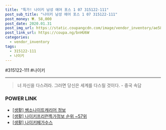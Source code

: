 ```yaml
--- 
title: "특가! 나이키 남성 에어 포스 1 07 315122-111" 
post_sub_title: "나이키 남성 에어 포스 1 07 315122-111" 
post_money: ₩. 58,000 
post_date: 2020.01.31 
post_img_url: https://static.coupangcdn.com/image/vendor_inventory/ae58/71ec8e3bd634717d58d7fbb75f71ba6e74e321d41d6f8f7628e68e6ad0bf.jpg 
post_link_url: https://coupa.ng/bnHU6W 
categories: 
  - vendor_inventory 
tags: 
  - 315122-111 
  - 나이키 
--- 
```

  #315122-111 #나이키 
<hr> 

> 너 자신을 다스려라. 그러면 당신은 세계를 다스릴 것이다. - 중국 속담 


### POWER LINK

* <a href="https://blog.naver.com/sakai111/221767655613" target="_blank"> [생활] 쌤소나이트캐리어 정보 </a>
* <a href="https://blog.naver.com/sakai111/221770997730" target="_blank"> [생활] 나이키프리런특가정보 순위 ~57위</a>
* <a href="https://blog.naver.com/fasyy4321/221759175993" target="_blank"> [생활] 나이키페가수스  </a>

